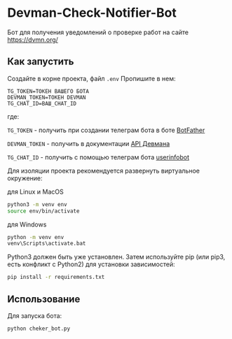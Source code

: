 # Devman-Check-Notifier-Bot
Бот для получения уведомлений о проверке работ на сайте <https://dvmn.org/>

## Как запустить

Создайте в корне проекта, файл `.env` Пропишите в нем:

```
TG_TOKEN=ТОКЕН ВАШЕГО БОТА 
DEVMAN_TOKEN=ТОКЕН DEVMAN
TG_CHAT_ID=ВАШ_CHAT_ID
```
где:

`TG_TOKEN` - получить при создании телеграм бота в боте [BotFather](https://t.me/BotFather)

`DEVMAN_TOKEN` - получить в документации [API Девмана](https://dvmn.org/api/docs/)

`TG_CHAT_ID` - получить с помощью телеграм бота [userinfobot](https://t.me/userinfobot)


Для изоляции проекта рекомендуется развернуть виртуальное окружение:

для Linux и MacOS
```bash
python3 -m venv env
source env/bin/activate
```

для Windows
```bash
python -m venv env
venv\Scripts\activate.bat
```

Python3 должен быть уже установлен. Затем используйте pip (или pip3, есть конфликт с Python2) для установки зависимостей:

```bash
pip install -r requirements.txt
```



## Использование

Для запуска бота:

```bash
python cheker_bot.py
```


